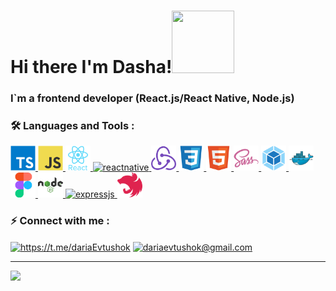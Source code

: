 # Hi there I'm Dasha!<img src="https://media.giphy.com/media/LaVp0AyqR5bGsC5Cbm/giphy.gif" alt="" width="100" height="100"/>

### I`m a frontend developer (React.js/React Native, Node.js)

### :hammer_and_wrench: Languages and Tools :

<p align="left">
  <a href="https://github.com/devicons/devicon/blob/master/icons/typescript/typescript-original.svg" target="_blank" rel="noreferrer">
    <img
      src="https://raw.githubusercontent.com/devicons/devicon/master/icons/typescript/typescript-original.svg"
      alt="typescript"
      width="40"
      height="40"
    />
    <a
      href="https://developer.mozilla.org/en-US/docs/Web/JavaScript"
      target="_blank"
      rel="noreferrer"
    >
      <img
        src="https://github.com/devicons/devicon/blob/master/icons/javascript/javascript-original.svg"
        alt="javascript"
        width="40"
        height="40"
      />
    </a>
    <a href="https://reactjs.org/" target="_blank" rel="noreferrer">
      <img
        src="https://raw.githubusercontent.com/devicons/devicon/master/icons/react/react-original-wordmark.svg"
        alt="react"
        width="40"
        height="40"
      />
    </a>
    <a href="https://reactnative.dev/" target="_blank" rel="noreferrer">
      <img
        src="https://reactnative.dev/img/header_logo.svg"
        alt="reactnative"
        width="40"
        height="40"
      />
    </a>
    <a href="https://redux.js.org" target="_blank" rel="noreferrer">
      <img
        src="https://github.com/devicons/devicon/blob/master/icons/redux/redux-original.svg"
        alt="redux"
        width="40"
        height="40"
      />
    </a>
    <a href="https://www.w3schools.com/css/" target="_blank" rel="noreferrer">
      <img
        src="https://github.com/devicons/devicon/blob/master/icons/css3/css3-original.svg"
        alt="css3"
        width="40"
        height="40"
      />
    </a>
    <a href="https://www.w3.org/html/" target="_blank" rel="noreferrer">
      <img
        src="https://github.com/devicons/devicon/blob/master/icons/html5/html5-original.svg"
        alt="html5"
        width="40"
        height="40"
      />
    </a>
    <a href="https://sass-lang.com" target="_blank" rel="noreferrer">
      <img
        src="https://github.com/devicons/devicon/blob/master/icons/sass/sass-original.svg"
        alt="sass"
        width="40"
        height="40"
      />
    </a>
    <a href="https://webpack.js.org" target="_blank" rel="noreferrer">
      <img
      src="https://github.com/devicons/devicon/blob/master/icons/webpack/webpack-original.svg"
      alt="webpack"
      width="40"
      height="40"
      />
    </a>
    <a href="https://www.docker.com" target="_blank" rel="noreferrer">
      <img
        src="https://github.com/devicons/devicon/blob/master/icons/docker/docker-original.svg"
        alt="docker"
        width="40"
        height="40"
      />
    </a>
    <a href="https://www.figma.com" target="_blank" rel="noreferrer">
      <img
        src="https://github.com/devicons/devicon/blob/master/icons/figma/figma-original.svg"
        alt="figma"
        width="40"
        height="40"
      />
    </a>
    <a href="https://nodejs.org" target="_blank" rel="noreferrer">
      <img
        src="https://raw.githubusercontent.com/devicons/devicon/master/icons/nodejs/nodejs-original-wordmark.svg"
        alt="nodejs"
        width="40"
        height="40"
      />
    </a>
    <a href="https://expressjs.com" target="_blank" rel="noreferrer">
      <img
        src="https://encrypted-tbn0.gstatic.com/images?q=tbn:ANd9GcShD9RN6fU09L0V5rB6Rhdr97BjuyG4FAbuiNGKxVUs9PXXCERzBPPg4BZwtH2olzJTeOU&usqp=CAU"
        alt="expressjs"
        width="40"
        height="40"
      />
    </a>
    <a href="https://nestjs.com" target="_blank" rel="noreferrer">
      <img
        src="https://github.com/devicons/devicon/blob/master/icons/nestjs/nestjs-original.svg"
        alt="nestjs"
        width="40"
        height="40"
      />
    </a>
</p>

### ⚡ Connect with me :

<p align="left">
  <a href="https://t.me/dariaEvtushok" target="blank"
    ><img
      align="center"
      src="https://user-images.githubusercontent.com/102224610/203030399-a3aad574-c978-40c7-b3b7-c94560eb9fee.png"
      alt="https://t.me/dariaEvtushok"
      height="30"
      width="30"
  /></a>
  <a href="mailto:dariaevtushok@gmail.com" target="blank"
    ><img
      align="center"
      src="https://user-images.githubusercontent.com/102224610/203031731-6e7c9de7-b6d6-47c9-beaa-785bde358bf5.png"
      alt="dariaevtushok@gmail.com"
      height="32"
      width="32"
  /></a>
</p>
<hr />

<img
  src="https://github-readme-stats.vercel.app/api/top-langs/?username=Darya020489&layout=compact&&title_color=FF7518&text_color=f90a9a&icon_color=8250df&border_color=30363D&CSS_color=ff69b4"
  height="170"
/>
